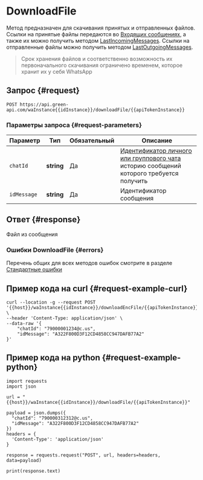 # DownloadFile

Метод предназначен для скачивания принятых и отправленных файлов.
Ссылки на принятые файлы передаются во [Входящих сообщениях](../notifications-format/incoming-message/Webhook-IncomingMessageReceived.md), а также их можно получить методом [LastIncomingMessages](../../../api/journals/LastIncomingMessages.md).
Ссылки на отправленные файлы можно получить методом [LastOutgoingMessages](../../../api/journals/LastOutgoingMessages.md).

> Срок хранения файлов и соответственно возможность их первоначального скачивания ограничено временем, которое хранит их у себя WhatsApp

## Запрос {#request}

```
POST https://api.green-api.com/waInstance{{idInstance}}/downloadFile/{{apiTokenInstance}}
```

### Параметры запроса {#request-parameters}

Параметр | Тип | Обязательный | Описание
----- | ----- | ----- | -----
`chatId` | **string** | Да | [Идентификатор личного или группового чата](../../chat-id.md) историю сообщений которого требуется получить
`idMessage ` | **string** | Да | Идентификатор сообщения

## Ответ {#response}

Файл из сообщения

### Ошибки DownloadFile {#errors}

Перечень общих для всех методов ошибок смотрите в разделе [Стандартные ошибки](../../common-errors.md)

## Пример кода на curl  {#request-example-curl}

```
curl --location -g --request POST '{{host}}/waInstance{{idInstance}}/downloadEncFile/{{apiTokenInstance}}' \
--header 'Content-Type: application/json' \
--data-raw '{
    "chatId": "79000001234@c.us",
    "idMessage": "A322F800D3F12CD4858CC947DAFB77A2"
}'
```

## Пример кода на python  {#request-example-python}

```
import requests
import json

url = "{{host}}/waInstance{{idInstance}}/downloadFile/{{apiTokenInstance}}"

payload = json.dumps({
  "chatId": "790000312312@c.us",
  "idMessage": "A322F800D3F12CD4858CC947DAFB77A2"
})
headers = {
  'Content-Type': 'application/json'
}

response = requests.request("POST", url, headers=headers, data=payload)

print(response.text)

```
